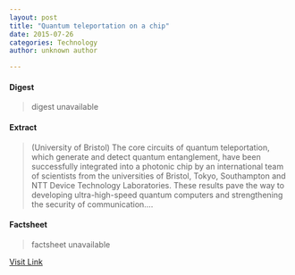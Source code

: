 ```yaml
---
layout: post
title: "Quantum teleportation on a chip"
date: 2015-07-26
categories: Technology
author: unknown author

---
```



#### Digest
>digest unavailable

#### Extract
>(University of Bristol) The core circuits of quantum teleportation, which generate and detect quantum entanglement, have been successfully integrated into a photonic chip by an international team of scientists from the universities of Bristol, Tokyo, Southampton and NTT Device Technology Laboratories. These results pave the way to developing ultra-high-speed quantum computers and strengthening the security of communication....

#### Factsheet
>factsheet unavailable

[Visit Link](http://www.eurekalert.org/pub_releases/2015-04/uob-qto040115.php)


